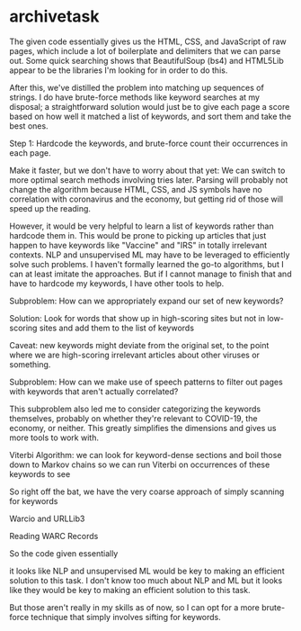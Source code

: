 # archivetask

The given code essentially gives us the HTML, CSS, and JavaScript of raw pages, which include a lot of boilerplate and delimiters that we can parse out. Some quick searching shows that BeautifulSoup (bs4) and HTML5Lib appear to be the libraries I'm looking for in order to do this. 

After this, we've distilled the problem into matching up sequences of strings. I do have brute-force methods like keyword searches at my disposal; a straightforward solution would just be to give each page a score based on how well it matched a list of keywords, and sort them and take the best ones.

Step 1: Hardcode the keywords, and brute-force count their occurrences in each page. 

Make it faster, but we don't have to worry about that yet: We can switch to more optimal search methods involving tries later. Parsing will probably not change the algorithm because HTML, CSS, and JS symbols have no correlation with coronavirus and the economy, but getting rid of those will speed up the reading.





However, it would be very helpful to learn a list of keywords rather than hardcode them in. This would be prone to picking up articles that just happen to have keywords like "Vaccine" and "IRS" in totally irrelevant contexts. NLP and unsupervised ML may have to be leveraged to efficiently solve such problems. I haven't formally learned the go-to algorithms, but I can at least imitate the approaches. But if I cannot manage to finish that and have to hardcode my keywords, I have other tools to help.



Subproblem: How can we appropriately expand our set of new keywords?

Solution: Look for words that show up in high-scoring sites but not in low-scoring sites and add them to the list of keywords

Caveat: new keywords might deviate from the original set, to the point where we are high-scoring irrelevant articles about other viruses or something.


Subproblem: How can we make use of speech patterns to filter out pages with keywords that aren't actually correlated?

This subproblem also led me to consider categorizing the keywords themselves, probably on whether they're relevant to COVID-19, the economy, or neither. This greatly simplifies the dimensions and gives us more tools to work with.

Viterbi Algorithm: we can look for keyword-dense sections and boil those down to Markov chains 
so we can run Viterbi on occurrences of these keywords to see 



So right off the bat, we have the very coarse approach of simply scanning for keywords

Warcio and URLLib3

Reading WARC Records

So the code given essentially 


it looks like NLP and unsupervised ML would be key to making an efficient solution to this task. I don't know too much about NLP and ML but it looks like they would be key to making an efficient solution to this task.

But those aren't really in my skills as of now, so I can opt for a more brute-force technique that simply involves sifting for keywords.




